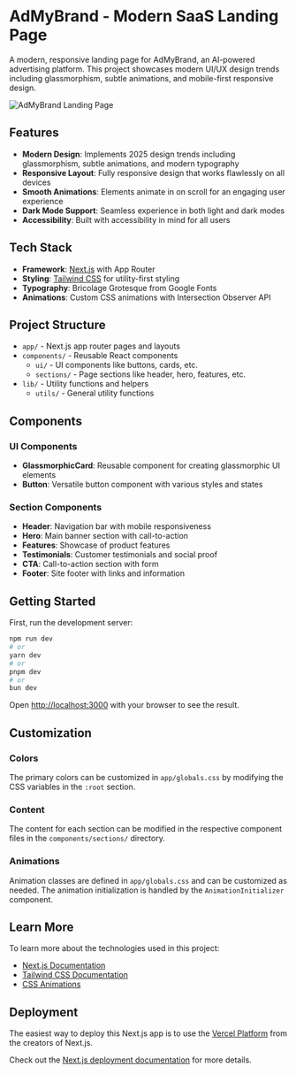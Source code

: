 # AdMyBrand - Modern SaaS Landing Page

A modern, responsive landing page for AdMyBrand, an AI-powered advertising platform. This project showcases modern UI/UX design trends including glassmorphism, subtle animations, and mobile-first responsive design.

![AdMyBrand Landing Page](https://example.com/screenshot.png)

## Features

- **Modern Design**: Implements 2025 design trends including glassmorphism, subtle animations, and modern typography
- **Responsive Layout**: Fully responsive design that works flawlessly on all devices
- **Smooth Animations**: Elements animate in on scroll for an engaging user experience
- **Dark Mode Support**: Seamless experience in both light and dark modes
- **Accessibility**: Built with accessibility in mind for all users

## Tech Stack

- **Framework**: [Next.js](https://nextjs.org) with App Router
- **Styling**: [Tailwind CSS](https://tailwindcss.com) for utility-first styling
- **Typography**: Bricolage Grotesque from Google Fonts
- **Animations**: Custom CSS animations with Intersection Observer API

## Project Structure

- `app/` - Next.js app router pages and layouts
- `components/` - Reusable React components
  - `ui/` - UI components like buttons, cards, etc.
  - `sections/` - Page sections like header, hero, features, etc.
- `lib/` - Utility functions and helpers
  - `utils/` - General utility functions

## Components

### UI Components

- **GlassmorphicCard**: Reusable component for creating glassmorphic UI elements
- **Button**: Versatile button component with various styles and states

### Section Components

- **Header**: Navigation bar with mobile responsiveness
- **Hero**: Main banner section with call-to-action
- **Features**: Showcase of product features
- **Testimonials**: Customer testimonials and social proof
- **CTA**: Call-to-action section with form
- **Footer**: Site footer with links and information

## Getting Started

First, run the development server:

```bash
npm run dev
# or
yarn dev
# or
pnpm dev
# or
bun dev
```

Open [http://localhost:3000](http://localhost:3000) with your browser to see the result.

## Customization

### Colors

The primary colors can be customized in `app/globals.css` by modifying the CSS variables in the `:root` section.

### Content

The content for each section can be modified in the respective component files in the `components/sections/` directory.

### Animations

Animation classes are defined in `app/globals.css` and can be customized as needed. The animation initialization is handled by the `AnimationInitializer` component.

## Learn More

To learn more about the technologies used in this project:

- [Next.js Documentation](https://nextjs.org/docs)
- [Tailwind CSS Documentation](https://tailwindcss.com/docs)
- [CSS Animations](https://developer.mozilla.org/en-US/docs/Web/CSS/CSS_animations/Using_CSS_animations)

## Deployment

The easiest way to deploy this Next.js app is to use the [Vercel Platform](https://vercel.com/new) from the creators of Next.js.

Check out the [Next.js deployment documentation](https://nextjs.org/docs/app/building-your-application/deploying) for more details.
